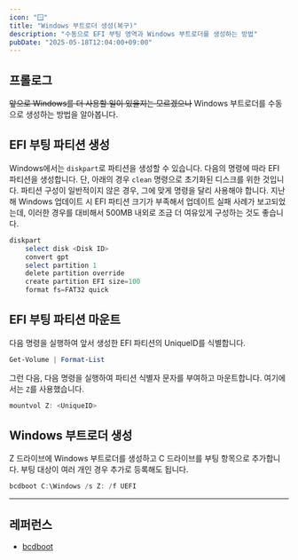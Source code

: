 ```yaml
---
icon: "🪟"
title: "Windows 부트로더 생성(복구)"
description: "수동으로 EFI 부팅 영역과 Windows 부트로더를 생성하는 방법"
pubDate: "2025-05-18T12:04:00+09:00"
---
```


## 프롤로그
~~앞으로 Windows를 더 사용할 일이 있을지는 모르겠으나~~ Windows 부트로더를 수동으로 생성하는 방법을 알아봅니다.

## EFI 부팅 파티션 생성
Windows에서는 `diskpart`로 파티션을 생성할 수 있습니다. 다음의 명령에 따라 EFI 파티션을 생성합니다. 단, 아래의 경우 `clean` 명령으로 초기화된 디스크를 위한 것입니다. 파티션 구성이 일반적이지 않은 경우, 그에 맞게 명령을 달리 사용해야 합니다. 지난 해 Windows 업데이트 시 EFI 파티션 크기가 부족해서 업데이트 실패 사례가 보고되었는데, 이러한 경우를 대비해서 500MB 내외로 조금 더 여유있게 구성하는 것도 좋습니다.
```powershell
diskpart
	select disk <Disk ID>
	convert gpt
	select partition 1
	delete partition override
	create partition EFI size=100
	format fs=FAT32 quick
```

## EFI 부팅 파티션 마운트
다음 명령을 실행하여 앞서 생성한 EFI 파티션의 UniqueID를 식별합니다.
```powershell
Get-Volume | Format-List
```

그런 다음, 다음 명령을 실행하여 파티션 식별자 문자를 부여하고 마운트합니다. 여기에서는 `Z`를 사용했습니다.
```powershell
mountvol Z: <UniqueID>
```

## Windows 부트로더 생성
Z 드라이브에 Windows 부트로더를 생성하고 C 드라이브를 부팅 항목으로 추가합니다. 부팅 대상이 여러 개인 경우 추가로 등록해도 됩니다.
```powershell
bcdboot C:\Windows /s Z: /f UEFI
```

---

## 레퍼런스
* [bcdboot](https://learn.microsoft.com/ko-kr/windows-hardware/manufacture/desktop/bcdboot-command-line-options-techref-di?view=windows-11)